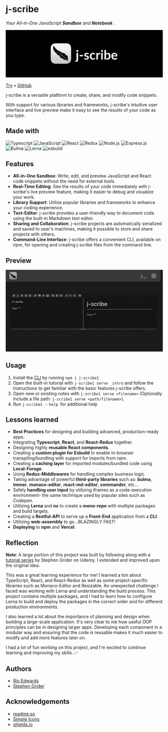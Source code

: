 # j-scribe

_Your All-in-One JavaScript_ _**Sandbox**_ _and_ _**Notebook**_ _._

![j-scribe Header](images/j-scribe_header.png)

[Try](https://j-scribe.vercel.app/) • [GitHub](https://github.com/rioredwards/j-scribe)

j-scribe is a versatile platform to create, share, and modify code snippets.

With support for various libraries and frameworks, j-scribe's intuitive user interface and live preview make it easy to see the results of your code as you type.

## Made with

![Typescript](https://img.shields.io/badge/-Typescript-3178C6?logo=TypeScript&logoColor=black&style=for-the-badge)&nbsp;![JavaScript](https://img.shields.io/badge/-JavaScript-F7DF1E?logo=Javascript&logoColor=black&style=for-the-badge)&nbsp;![React](https://img.shields.io/badge/-React-61DAFB?logo=React&logoColor=black&style=for-the-badge)&nbsp;![Redux](https://img.shields.io/badge/-Redux-764ABC?logo=Redux&logoColor=white&style=for-the-badge)&nbsp;![Node.js](https://img.shields.io/badge/-Node.js-339933?logo=Node.js&logoColor=black&style=for-the-badge)&nbsp;![Express.js](https://img.shields.io/badge/-Express.js-000000?logo=Express&logoColor=white&style=for-the-badge)&nbsp;![Bulma](https://img.shields.io/badge/-Bulma-00D1B2?logo=Bulma&logoColor=white&style=for-the-badge)&nbsp;![Lerna](https://img.shields.io/badge/-Lerna-CF4349?logo=Lerna&logoColor=white&style=for-the-badge)&nbsp;![esbuild](https://img.shields.io/badge/-esbuild-F8A51C?logo=esbuild&logoColor=black&style=for-the-badge)&nbsp;

## Features

- **All-in-One Sandbox**: Write, edit, and preview JavaScript and React code snippets without the need for external tools.
- **Real-Time Editing**: See the results of your code immediately with j-scribe's live preview feature, making it easier to debug and visualize your work.
- **Library Support**: Utilize popular libraries and frameworks to enhance your coding experience.
- **Text-Editor**: j-scribe provides a user-friendly way to document code using the built-in Markdown text editor.
- **Sharing and Collaboration**: j-scribe projects are automatically serialized and saved to user's machines, making it possible to store and share projects with others.
- **Command-Line Interface**: j-scribe offers a convenient CLI, available on npm, for opening and creating j-scribe files from the command line.

## Preview

![j-scribe preview](images/j-scribe_preview.gif)

## Usage

1. Install the [CLI](https://www.npmjs.com/package/j-scribe1) by running `npm i j-scribe1`
2. Open the built-in tutorial with `j-scribe1 serve _intro` and follow the instructions to get familiar with the basic features j-scribe offers.
3. Open new or existing notes with `j-scribe1 serve <filename>` (Optionally include a file path: `j-scribe1 serve <path/filename>`).
4. Run `j-scribe1 --help `for additional help

## Lessons learned

- **Best Practices** for designing and building advanced, production-ready apps.
- Integrating **Typescript**, **React**, and **React-Redux** together.
- Designing highly **reusable React components**.
- Creating a **custom plugin for Esbuild** to enable in-browser transpiling/bundling with support for imports from npm.
- Creating a **caching layer** for imported modules/bundled code using **Local-Forage**.
- Using **Redux-Middlewares** for handling complex business logic.
- Taking advantage of powerful **third-party libraries** such as: **bulma**, **immer**, **monaco-editor**, **react-md-editor**, **commander**, etc...
- Safely **handling user input** by utilizing iframes as a code-execution environment- the same technique used by popular sites such as Codepen.
- Utilizing **Lerna** and **nx** to create a **mono-repo** with multiple packages and build targets.
- Creating a **Restful-API** to serve up a **Front-End** application from a **CLI**.
- Utilizing **web-assembly** to go...BLAZINGLY FAST!
- **Deploying** to **npm** and **Vercel**.

## Reflection

**Note**: A large portion of this project was built by following along with a [tutorial series](https://www.udemy.com/course/react-and-typescript-build-a-portfolio-project/) by Stephen Grider on Udemy. I extended and improved upon the original idea.

This was a great learning experience for me! I learned a ton about TypeScript, React, and React-Redux as well as some project-specific libraries such as Monaco-Editor and Resizable. An unexpected challenge I faced was working with Lerna and understanding the build process. This project contains multiple packages, and I had to learn how to configure Lerna to build and deploy the packages in the correct order and for different production environments.

I also learned a lot about the importance of planning and design when building a large-scale application. It's very clear to me how useful OOP principles can be in designing larger apps. Developing each component in a modular way and ensuring that the code is reusable makes it much easier to modify and add more features later on.

I had a lot of fun working on this project, and I'm excited to continue learning and improving my skills. ✅

## Authors

- [Rio Edwards](https://www.github.com/rioredwards)
- [Stephen Grider](https://github.com/StephenGrider)

## Acknowledgements

- [readme.so](https://readme.so/editor)
- [Simple Icons](https://simpleicons.org/?q=redux)
- [shields.io](https://shields.io/)
